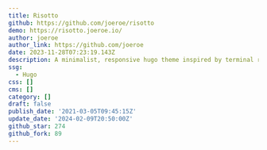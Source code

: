 ```yaml
---
title: Risotto
github: https://github.com/joeroe/risotto
demo: https://risotto.joeroe.io/
author: joeroe
author_link: https://github.com/joeroe
date: 2023-11-28T07:23:19.143Z
description: A minimalist, responsive hugo theme inspired by terminal ricing aesthetics.
ssg:
  - Hugo
css: []
cms: []
category: []
draft: false
publish_date: '2021-03-05T09:45:15Z'
update_date: '2024-02-09T20:50:00Z'
github_star: 274
github_fork: 89
---
```


